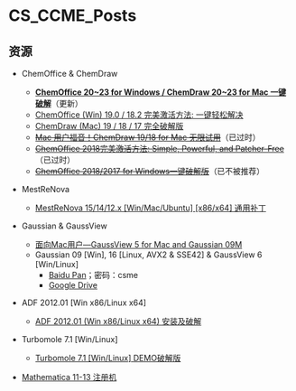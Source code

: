 # CS_CCME_Posts
## 资源

* ChemOffice & ChemDraw

  * **[ChemOffice 20\~23 for Windows / ChemDraw 20\~23 for Mac 一键破解](/cos/cos20.md)**（更新）
  * [ChemOffice (Win) 19.0 / 18.2 完美激活方法: 一键轻松解决](/cos/cow2.md)
  * [ChemDraw (Mac) 19 / 18 / 17 完全破解版](/cos/cdm2.md)
  * ~~[Mac 用户福音！ChemDraw 19/18 for Mac 无限试用](/cos/cdm.md)~~（已过时）
  * ~~[ChemOffice 2018完美激活方法: Simple, Powerful, and Patcher-Free](/cos/cow.md)~~（已过时）
  * ~~[ChemOffice 2018/2017 for Windows一键破解版](/cos/cow_legacy.md)~~（已不被推荐）

* MestReNova

  * [MestReNova 15/14/12.x \[Win/Mac/Ubuntu\] \[x86/x64\] 通用补丁](/mestrenova/mrn.md)

* Gaussian & GaussView

  * [面向Mac用户—GaussView 5 for Mac and Gaussian 09M](/gaussian/gvm.md)
  * Gaussian 09 \[Win\], 16 \[Linux, AVX2 & SSE42\] & GaussView 6 \[Win/Linux\]  
    * [Baidu Pan](https://pan.baidu.com/s/1DWAsU46HkDF9obtxQxCOeg)；密码：csme
    * [Google Drive](https://drive.google.com/drive/folders/18y4GHdCM6JbDAqHxMtYrAOTuGVcjoah7?usp=sharing)

* ADF 2012.01 \[Win x86/Linux x64\]
  * [ADF 2012.01 (Win x86/Linux x64) 安装及破解](/adf/adf.md)

* Turbomole 7.1 \[Win/Linux\]
  * [Turbomole 7.1 \[Win/Linux\] DEMO破解版](/turbomole/tmolx.md)

* [Mathematica 11-13 注册机](/mma.md)
